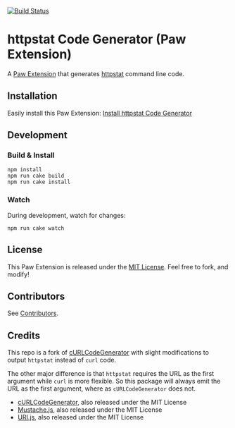 [![Build Status](https://travis-ci.org/dferber90/Paw-httpstatCodeGenerator.svg?branch=master)](https://travis-ci.org/dferber90/Paw-httpstatCodeGenerator)

# httpstat Code Generator (Paw Extension)

A [Paw Extension](https://paw.cloud/extensions/) that generates [httpstat](https://github.com/davecheney/httpstat) command line code.

## Installation

Easily install this Paw Extension: [Install httpstat Code Generator](https://paw.cloud/extensions/httpstatCodeGenerator)

## Development

### Build & Install

```shell
npm install
npm run cake build
npm run cake install
```

### Watch

During development, watch for changes:

```shell
npm run cake watch
```


## License

This Paw Extension is released under the [MIT License](LICENSE). Feel free to fork, and modify!

## Contributors

See [Contributors](https://github.com/luckymarmot/Paw-cURLCodeGenerator/graphs/contributors).

## Credits

This repo is a fork of [cURLCodeGenerator](https://github.com/luckymarmot/Paw-cURLCodeGenerator) with slight modifications to output `httpstat` instead of `curl` code.

The other major difference is that `httpstat` requires the URL as the first argument while `curl` is more flexible. So this package will always emit the URL as the first argument, where as `cURLCodeGenerator` does not.

* [cURLCodeGenerator](https://github.com/luckymarmot/Paw-cURLCodeGenerator), also released under the MIT License
* [Mustache.js](https://github.com/janl/mustache.js/), also released under the MIT License
* [URI.js](http://medialize.github.io/URI.js/), also released under the MIT License

